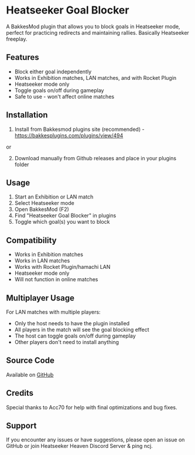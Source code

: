 # Heatseeker Goal Blocker

A BakkesMod plugin that allows you to block goals in Heatseeker mode, perfect for practicing redirects and maintaining rallies. Basically Heatseeker freeplay.

## Features

- Block either goal independently
- Works in Exhibition matches, LAN matches, and with Rocket Plugin
- Heatseeker mode only
- Toggle goals on/off during gameplay
- Safe to use - won't affect online matches

## Installation

1) Install from Bakkesmod plugins site (recommended) - https://bakkesplugins.com/plugins/view/494

or

2) Download manually from Github releases and place in your plugins folder

## Usage

1. Start an Exhibition or LAN match
2. Select Heatseeker mode
3. Open BakkesMod (F2)
4. Find "Heatseeker Goal Blocker" in plugins
5. Toggle which goal(s) you want to block

## Compatibility

- Works in Exhibition matches
- Works in LAN matches 
- Works with Rocket Plugin/hamachi LAN
- Heatseeker mode only
- Will not function in online matches

## Multiplayer Usage

For LAN matches with multiple players:
- Only the host needs to have the plugin installed
- All players in the match will see the goal blocking effect
- The host can toggle goals on/off during gameplay
- Other players don't need to install anything

## Source Code

Available on [GitHub](https://github.com/ncjsvr/HeatseekerGoalBlocker)

## Credits

Special thanks to Acc70 for help with final optimizations and bug fixes.

## Support

If you encounter any issues or have suggestions, please open an issue on GitHub or join Heatseeker Heaven Discord Server & ping ncj.
